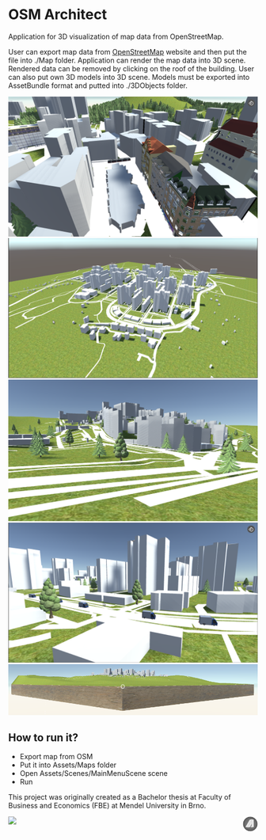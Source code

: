 # OSM Architect
  
Application for 3D visualization of map data from OpenStreetMap.

User can export map data from [OpenStreetMap](https://www.openstreetmap.org/) website and then put the file into ./Map folder. Application can render the map data into 3D scene. Rendered data can be removed by clicking on the roof of the building. User can also put own 3D models into 3D scene. Models must be exported into AssetBundle format and putted into ./3DObjects folder.

<img src="https://raw.githubusercontent.com/MrJiggers/osm-architect/master/github/img1.png" />
<img src="https://raw.githubusercontent.com/MrJiggers/osm-architect/master/github/img3.png" /> 
<img src="https://raw.githubusercontent.com/MrJiggers/osm-architect/master/github/img4.png" />
<img src="https://raw.githubusercontent.com/MrJiggers/osm-architect/master/github/img5.png" />
<img src="https://raw.githubusercontent.com/MrJiggers/osm-architect/master/github/img2.png" />

## How to run it?
* Export map from OSM
* Put it into Assets/Maps folder
* Open Assets/Scenes/MainMenuScene scene
* Run


This project was originally created as a Bachelor thesis at Faculty of Business and Economics (FBE) at Mendel University in Brno.


<p style="text-align:left;">
<img src="https://img.shields.io/badge/License-BSD%202--Clause-orange.svg">
<span><img align="right" src="https://raw.githubusercontent.com/MrJiggers/osm-architect/master/github/icon.png" width="30" height="30"></span>
</p>
